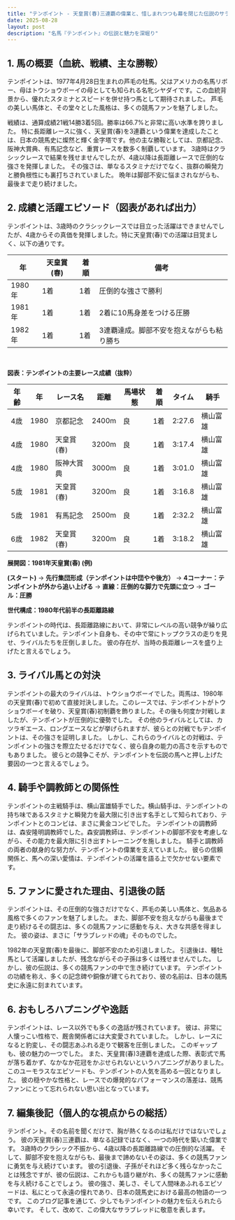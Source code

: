 ```yaml
---
title: "テンポイント - 天皇賞(春)三連覇の偉業と、惜しまれつつも幕を閉じた伝説のサラブレッド"
date: 2025-08-28
layout: post
description: "名馬『テンポイント』の伝説と魅力を深堀り"
---
```


## 1. 馬の概要（血統、戦績、主な勝鞍）

テンポイントは、1977年4月28日生まれの芦毛の牡馬。父はアメリカの名馬リボー、母はトウショウボーイの母としても知られる名牝シヤダイです。この血統背景から、優れたスタミナとスピードを併せ持つ馬として期待されました。  芦毛の美しい馬体と、その堂々とした風格は、多くの競馬ファンを魅了しました。

戦績は、通算成績21戦14勝3着5回。勝率は66.7%と非常に高い水準を誇りました。  特に長距離レースに強く、天皇賞(春)を3連覇という偉業を達成したことは、日本の競馬史に燦然と輝く金字塔です。他の主な勝鞍としては、京都記念、阪神大賞典、有馬記念など、重賞レースを数多く制覇しています。  3歳時はクラシックレースで結果を残せませんでしたが、4歳以降は長距離レースで圧倒的な強さを発揮しました。  その強さは、単なるスタミナだけでなく、抜群の瞬発力と勝負根性にも裏打ちされていました。  晩年は脚部不安に悩まされながらも、最後まで走り続けました。


## 2. 成績と活躍エピソード（図表があれば出力）

テンポイントは、3歳時のクラシックレースでは目立った活躍はできませんでしたが、4歳からその真価を発揮しました。特に天皇賞(春)での活躍は目覚ましく、以下の通りです。

| 年 | 天皇賞(春) | 着順 | 備考 |
|---|---|---|---|
| 1980年 | 1着 | 1着 | 圧倒的な強さで勝利 |
| 1981年 | 1着 | 1着 | 2着に10馬身差をつける圧勝 |
| 1982年 | 1着 | 1着 | 3連覇達成。脚部不安を抱えながらも粘り勝ち |

<br>

**図表：テンポイントの主要レース成績（抜粋）**

| 年齢 | 年 | レース名 | 距離 | 馬場状態 | 着順 | タイム | 騎手 |
|---|---|---|---|---|---|---|---|
| 4歳 | 1980 | 京都記念 | 2400m | 良 | 1着 | 2:27.6 | 横山富雄 |
| 4歳 | 1980 | 天皇賞(春) | 3200m | 良 | 1着 | 3:17.4 | 横山富雄 |
| 4歳 | 1980 | 阪神大賞典 | 3000m | 良 | 1着 | 3:01.0 | 横山富雄 |
| 5歳 | 1981 | 天皇賞(春) | 3200m | 良 | 1着 | 3:16.8 | 横山富雄 |
| 5歳 | 1981 | 有馬記念 | 2500m | 良 | 1着 | 2:32.2 | 横山富雄 |
| 6歳 | 1982 | 天皇賞(春) | 3200m | 良 | 1着 | 3:18.2 | 横山富雄 |


**展開図：1981年天皇賞(春)  (例)**

**(スタート)** → **先行集団形成（テンポイントは中団やや後方）** → **4コーナー：テンポイントが外から追い上げる** → **直線：圧倒的な脚力で先頭に立つ** → **ゴール：圧勝**

**世代構成：1980年代前半の長距離路線**

テンポイントの時代は、長距離路線において、非常にレベルの高い競争が繰り広げられていました。テンポイント自身も、その中で常にトップクラスの走りを見せ、ライバルたちを圧倒しました。  彼の存在が、当時の長距離レースを盛り上げたと言えるでしょう。


## 3. ライバル馬との対決

テンポイントの最大のライバルは、トウショウボーイでした。両馬は、1980年の天皇賞(春)で初めて直接対決しました。このレースでは、テンポイントがトウショウボーイを破り、天皇賞(春)初制覇を飾りました。その後も何度か対戦しましたが、テンポイントが圧倒的に優勢でした。  その他のライバルとしては、カツラギエース、ロングエースなどが挙げられますが、彼らとの対戦でもテンポイントは、その強さを証明しました。  しかし、これらのライバルとの対戦は、テンポイントの強さを際立たせるだけでなく、彼ら自身の能力の高さを示すものでもありました。  彼らとの競争こそが、テンポイントを伝説の馬へと押し上げた要因の一つと言えるでしょう。


## 4. 騎手や調教師との関係性

テンポイントの主戦騎手は、横山富雄騎手でした。横山騎手は、テンポイントの持ち味であるスタミナと瞬発力を最大限に引き出す名手として知られており、テンポイントとのコンビは、まさに黄金コンビでした。  テンポイントの調教師は、森安隆明調教師でした。森安調教師は、テンポイントの脚部不安を考慮しながら、その能力を最大限に引き出すトレーニングを施しました。  騎手と調教師の両者の献身的な努力が、テンポイントの偉業を支えていました。  彼らの信頼関係と、馬への深い愛情は、テンポイントの活躍を語る上で欠かせない要素です。


## 5. ファンに愛された理由、引退後の話

テンポイントは、その圧倒的な強さだけでなく、芦毛の美しい馬体と、気品ある風格で多くのファンを魅了しました。  また、脚部不安を抱えながらも最後まで走り続けるその闘志は、多くの競馬ファンに感動を与え、大きな共感を得ました。  彼の姿は、まさに「サラブレッドの魂」そのものでした。

1982年の天皇賞(春)を最後に、脚部不安のため引退しました。  引退後は、種牡馬として活躍しましたが、残念ながらその子孫は多くは残せませんでした。  しかし、彼の伝説は、多くの競馬ファンの中で生き続けています。  テンポイントの功績を称え、多くの記念碑や銅像が建てられており、彼の名前は、日本の競馬史に永遠に刻まれています。


## 6. おもしろハプニングや逸話

テンポイントは、レース以外でも多くの逸話が残されています。  彼は、非常に人懐っこい性格で、厩舎関係者には大変愛されていました。  しかし、レースになると豹変し、その闘志あふれる走りで観客を圧倒しました。  このギャップも、彼の魅力の一つでした。  また、天皇賞(春)3連覇を達成した際、表彰式で馬が落ち着かず、なかなか花冠をかぶせられないというハプニングがありました。  このユーモラスなエピソードも、テンポイントの人気を高める一因となりました。  彼の穏やかな性格と、レースでの爆発的なパフォーマンスの落差は、競馬ファンにとって忘れられない思い出となっています。


## 7. 編集後記（個人的な視点からの総括）

テンポイント。その名前を聞くだけで、胸が熱くなるのは私だけではないでしょう。  彼の天皇賞(春)三連覇は、単なる記録ではなく、一つの時代を築いた偉業です。  3歳時のクラシック不振から、4歳以降の長距離路線での圧倒的な活躍。  そして、脚部不安を抱えながらも、最後まで諦めないその姿は、多くの競馬ファンに勇気を与え続けています。  彼の引退後、子孫がそれほど多く残らなかったことは残念ですが、彼の伝説は、これからも語り継がれ、多くの競馬ファンに感動を与え続けることでしょう。  彼の強さ、美しさ、そして人間味あふれるエピソードは、私にとって永遠の憧れであり、日本の競馬史における最高の物語の一つです。  このブログ記事を通じて、少しでもテンポイントの魅力を伝えられたら幸いです。  そして、改めて、この偉大なサラブレッドに敬意を表します。
